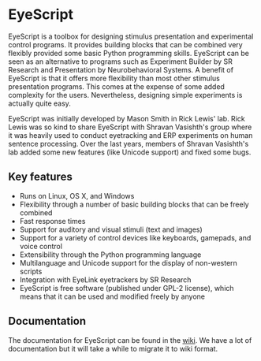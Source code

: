 EyeScript
=========

EyeScript is a toolbox for designing stimulus presentation and experimental control programs.  It provides building blocks that can be combined very flexibly provided some basic Python programming skills.  EyeScript can be seen as an alternative to programs such as Experiment Builder by SR Research and Presentation by Neurobehavioral Systems.  A benefit of EyeScript is that it offers more flexibility than most other stimulus presentation programs.  This comes at the expense of some added complexity for the users.  Nevertheless, designing simple experiments is actually quite easy.

EyeScript was initially developed by Mason Smith in Rick Lewis' lab.  Rick Lewis was so kind to share EyeScript with Shravan Vasishth's group where it was heavily used to conduct eyetracking and ERP experiments on human sentence processing.  Over the last years, members of Shravan Vasishth's lab added some new features (like Unicode support) and fixed some bugs.

## Key features
- Runs on Linux, OS X, and Windows
- Flexibility through a number of basic building blocks that can be freely combined
- Fast response times
- Support for auditory and visual stimuli (text and images)
- Support for a variety of control devices like keyboards, gamepads, and voice control
- Extensibility through the Python programming language
- Multilanguage and Unicode support for the display of non-western scripts
- Integration with EyeLink eyetrackers by SR Research
- EyeScript is free software (published under GPL-2 license), which means that it can be used and modified freely by anyone

## Documentation
The documentation for EyeScript can be found in the [wiki](https://github.com/tmalsburg/EyeScript/wiki).  We have a lot of documentation but it will take a while to migrate it to wiki format.
